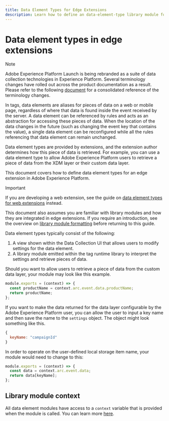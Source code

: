 ```yaml
---
title: Data Element Types for Edge Extensions
description: Learn how to define an data-element-type library module for a tag extension in an edge property.
---
```

# Data element types in edge extensions

>[!NOTE]
>
>Adobe Experience Platform Launch is being rebranded as a suite of data collection technologies in Experience Platform. Several terminology changes have rolled out across the product documentation as a result. Please refer to the following [document](../../term-updates.md) for a consolidated reference of the terminology changes.

In tags, data elements are aliases for pieces of data on a web or mobile page, regardless of where that data is found inside the event received by the server. A data element can be referenced by rules and acts as an abstraction for accessing these pieces of data. When the location of the data changes in the future (such as changing the event key that contains the value), a single data element can be reconfigured while all the rules referencing that data element can remain unchanged.

Data element types are provided by extensions, and the extension author determines how this piece of data is retrieved. For example, you can use a data element type to allow Adobe Experience Platform users to retrieve a piece of data from the XDM layer or their custom data layer.

This document covers how to define data element types for an edge extension in Adobe Experience Platform.

>[!IMPORTANT]
>
>If you are developing a web extension, see the guide on [data element types for web extensions](../web/data-element-types.md) instead.
>
>This document also assumes you are familiar with library modules and how they are integrated in edge extensions. If you require an introduction, see the overview on [library module formatting](./format.md) before returning to this guide.

Data element types typically consist of the following:

1. A view shown within the Data Collection UI that allows users to modify settings for the data element.
2. A library module emitted within the tag runtime library to interpret the settings and retrieve pieces of data.

Should you want to allow users to retrieve a piece of data from the custom data layer, your module may look like this example.

```js
module.exports = (context) => {
  const productName = context.arc.event.data.productName;
  return productName;
};
```

If you want to make the data returned for the data layer configurable by the Adobe Experience Platform user, you can allow the user to input a key name and then save the name to the `settings` object. The object might look something like this.

```js
{
  keyName: "campaignId"
}
```

In order to operate on the user-defined local storage item name, your module would need to change to this:

```js
module.exports = (context) => {
  const data = context.arc.event.data;
  return data[keyName];
};
```

## Library module context

All data element modules have access to a `context` variable that is provided when the module is called. You can learn more [here](./context.md).
